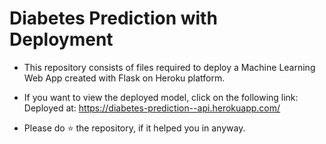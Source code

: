 # Diabetes Prediction with Deployment
* This repository consists of files required to deploy a Machine Learning Web App created with Flask on Heroku platform.

* If you want to view the deployed model, click on the following link:
Deployed at: https://diabetes-prediction--api.herokuapp.com/

* Please do ⭐ the repository, if it helped you in anyway.

